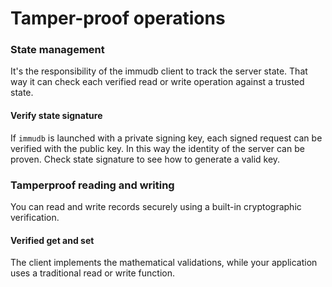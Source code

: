 # Tamper-proof operations

### State management <a href="#state-management" id="state-management"></a>

It's the responsibility of the immudb client to track the server state. That way it can check each verified read or write operation against a trusted state.

#### Verify state signature <a href="#verify-state-signature" id="verify-state-signature"></a>

If `immudb` is launched with a private signing key, each signed request can be verified with the public key. In this way the identity of the server can be proven. Check state signature to see how to generate a valid key.

### Tamperproof reading and writing <a href="#tamperproof-reading-and-writing" id="tamperproof-reading-and-writing"></a>

You can read and write records securely using a built-in cryptographic verification.

#### Verified get and set <a href="#verified-get-and-set" id="verified-get-and-set"></a>

The client implements the mathematical validations, while your application uses a traditional read or write function.
